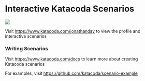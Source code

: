 # Interactive Katacoda Scenarios

[![](http://shields.katacoda.com/katacoda/jonathanday/count.svg)](https://www.katacoda.com/jonathanday "Get your profile on Katacoda.com")

Visit https://www.katacoda.com/jonathanday to view the profile and interactive scenarios

### Writing Scenarios
Visit https://www.katacoda.com/docs to learn more about creating Katacoda scenarios

For examples, visit https://github.com/katacoda/scenario-example
